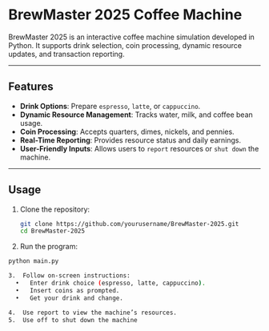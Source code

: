 # BrewMaster 2025 Coffee Machine

BrewMaster 2025 is an interactive coffee machine simulation developed in Python. It supports drink selection, coin processing, dynamic resource updates, and transaction reporting.

---

## Features

- **Drink Options**: Prepare `espresso`, `latte`, or `cappuccino`.
- **Dynamic Resource Management**: Tracks water, milk, and coffee bean usage.
- **Coin Processing**: Accepts quarters, dimes, nickels, and pennies.
- **Real-Time Reporting**: Provides resource status and daily earnings.
- **User-Friendly Inputs**: Allows users to `report` resources or `shut down` the machine.

---

## Usage

1. Clone the repository:
   ```bash
   git clone https://github.com/yourusername/BrewMaster-2025.git
   cd BrewMaster-2025

2. Run the program:
  ```bash
  python main.py

3.	Follow on-screen instructions:
	•	Enter drink choice (espresso, latte, cappuccino).
	•	Insert coins as prompted.
	•	Get your drink and change.

4.	Use report to view the machine’s resources.
5.	Use off to shut down the machine
